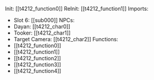 Init: [[t4212_function0]]
ReInit: [[t4212_function1]]
Imports:
- Slot 6: [[sub000]]
NPCs:
- Dayan: [[t4212_char0]]
- Tooker: [[t4212_char1]]
- Target Camera: [[t4212_char2]]
Functions:
- [[t4212_function0]]
- [[t4212_function1]]
- [[t4212_function2]]
- [[t4212_function3]]
- [[t4212_function4]]
